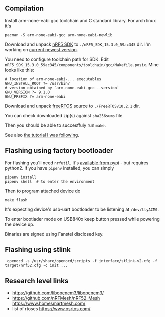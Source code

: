 Compilation
-----------

Install arm-none-eabi gcc toolchain and C standard library. For arch linux it's

    pacman -S arm-none-eabi-gcc arm-none-eabi-newlib

Download and unpack [nRF5 SDK](https://www.nordicsemi.com/Software-and-Tools/Software/nRF5-SDK) to `./nRF5_SDK_15.3.0_59ac345` dir. I'm working on [current newest version](https://developer.nordicsemi.com/nRF5_SDK/nRF5_SDK_v15.x.x/nRF5_SDK_15.3.0_59ac345.zip).

You need to configure toolchain path for SDK. Edit `nRF5_SDK_15.3.0_59ac345/components/toolchain/gcc/Makefile.posix`. Mine looks like this:

    # location of arm-none-eabi-... executables
    GNU_INSTALL_ROOT ?= /usr/bin/
    # version obtained by `arm-none-eabi-gcc --version`
    GNU_VERSION ?= 9.1.0
    GNU_PREFIX ?= arm-none-eabi

Download and unpack [freeRTOS](https://www.freertos.org/) source to `./FreeRTOSv10.2.1` dir.

You can check downloaded zip(s) against `sha256sums` file.

Then you should be able to succesffuly run `make`.

See also [the tutorial I was following](https://devzone.nordicsemi.com/nordic/nordic-blog/b/blog/posts/development-with-gcc-and-eclipse).

Flashing using factory bootloader
--------

For flashing you'll need `nrfutil`. It's [available from pypi](https://pypi.org/project/nrfutil/) - but requires python2. If you have `pipenv` installed, you can simply

    pipenv install
    pipenv shell  # to enter the environment

Then to program attached device do

    make flash

It's expecting device's usb-uart bootloader to be listening at `/dev/ttyACM0`.

To enter bootlader mode on USB840x keep button pressed while powering the device up.

Binaries are signed using Fanstel disclosed key.

Flashing using stlink
-------------------

     openocd -s /usr/share/openocd/scripts -f interface/stlink-v2.cfg -f target/nrf52.cfg -c init ...

Research level links
--------------------

* https://github.com/libopencm3/libopencm3/
* https://github.com/nRFMesh/nRF52_Mesh https://www.homesmartmesh.com/
* list of rtoses https://www.osrtos.com/
